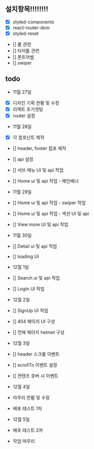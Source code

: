 ## 설치항목!!!!!!!!

- [x] styled-components
- [x] react-router-dom
- [x] styled-reset
- [] 폼 관련
- [] 타이틑 관련
- [] 폰트어썸
- [] swiper

## todo

- 11월 27일
- [x] 디자인 기획 컨펌 및 수정
- [x] 리액트 초기셋팅
- [x] router 설정

- 11월 28일
- [x] 각 컴포넌트 제작
- [] header, footer 컴포 제작
- [] api 설정
- [] 서브 메뉴 UI 및 api 작업
- [] Home ui 및 api 작업 - 메인베너

- 11월 29일
- [] Home ui 및 api 작업 - swiper 작업
- [] Home ui 및 api 작업 - 섹션 UI 및 api
- [] View more UI 및 api 작업

- 11월 30일
- [] Detail ui 및 api 작업
- [] loading UI

- 12월 1일
- [] Search ui 및 api 작업
- [] Login UI 작업

- 12월 2일
- [] SignUp UI 작업
- [] 404 페이지 UI 구성
- [] 전체 페이지 helmet 구성

- 12월 3일
- [] header 스크롤 이벤트
- [] scrollTo 이벤트 설정
- [] 컨텐츠 호버 시 이벤트

- 12월 4일
- 마무리 컨펌 및 수정
- 배포 테스트 1차

- 12월 5일
- 배포 테스트 2차
- 작업 마무리
